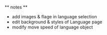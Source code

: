 ** notes **
- add images & flage in language selection
- edit background & styles of Language page
- modify move speed of language object
